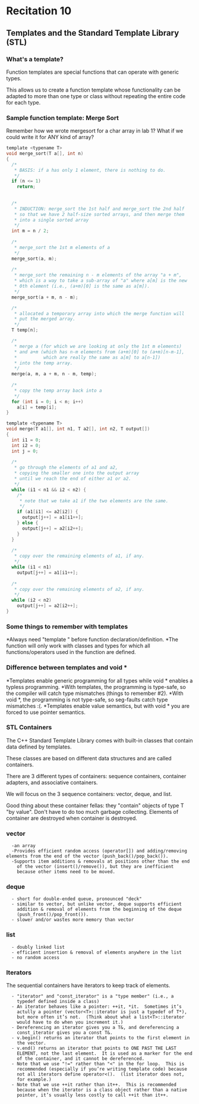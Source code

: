 # Recitation 10 #

## Templates and the Standard Template Library (STL) ##

### What's a template? ###
Function templates are special functions that can operate with generic types.

This allows us to create a function template whose functionality can be adapted to 
more than one type or class without repeating the entire code for each type.

### Sample function template: Merge Sort ###
Remember how we wrote mergesort for a char array in lab 1?  What if we could write it for ANY kind of array?
```c
template <typename T>
void merge_sort(T a[], int n)
{
  /* 
   * BASIS: if a has only 1 element, there is nothing to do.
   */
  if (n <= 1)
    return;
  
  
  /*
   * INDUCTION: merge_sort the 1st half and merge_sort the 2nd half
   * so that we have 2 half-size sorted arrays, and then merge them
   * into a single sorted array
   */
  int m = n / 2;
  
  /*
   * merge_sort the 1st m elements of a
   */
  merge_sort(a, m);
  
  /*
   * merge_sort the remaining n - m elements of the array "a + m",
   * which is a way to take a sub-array of "a" where a[m] is the new 
   * 0th element (i.e., (a+m)[0] is the same as a[m]).
   */
  merge_sort(a + m, n - m);

  /*
   * allocated a temporary array into which the merge function will
   * put the merged array.
   */
  T temp[n];

  /*
   * merge a (for which we are looking at only the 1st m elements)
   * and a+m (which has n-m elements from (a+m)[0] to (a+m)[n-m-1],
   *          which are really the same as a[m] to a[n-1])
   * into the temp array.
   */
  merge(a, m, a + m, n - m, temp);
  
  /*
   * copy the temp array back into a
   */
  for (int i = 0; i < n; i++)
    a[i] = temp[i];
}

template <typename T>
void merge(T a1[], int n1, T a2[], int n2, T output[])
{
  int i1 = 0;
  int i2 = 0;
  int j = 0;
  
  /*
   * go through the elements of a1 and a2,
   * copying the smaller one into the output array
   * until we reach the end of either a1 or a2.
   */
  while (i1 < n1 && i2 < n2) {
    /*
     * note that we take a1 if the two elements are the same.
     */
    if (a1[i1] <= a2[i2]) {
      output[j++] = a1[i1++];
    } else {
      output[j++] = a2[i2++];
    }
  }
  
  /*
   * copy over the remaining elements of a1, if any.
   */
  while (i1 < n1)
    output[j++] = a1[i1++];
  
  /*
   * copy over the remaining elements of a2, if any.
   */
  while (i2 < n2) 
    output[j++] = a2[i2++];
}
```

### Some things to remember with templates ###

  *Always need "template <typename T>" before function declaration/definition.
  *The function will only work with classes and types for which all functions/operators used in the function are defined.

### Difference between templates and void * ###

  *Templates enable generic programming for all types while void * enables a typless programming.
  *With templates, the programming is type-safe, so the compiler will catch type mismatches (things to remember #2).
  *With void *, the programming is not type-safe, so seg-faults catch type mismatches :(.
  *Templates enable value semantics, but with void * you are forced to use pointer semantics.

### STL Containers ###
The C++ Standard Template Library comes with built-in classes that contain data defined by templates.

These classes are based on different data structures and are called containers.

There are 3 different types of containers: sequence containers, container adapters, and associative containers.

We will focus on the 3 sequence containers: vector, deque, and list.

Good thing about these container fellas: they "contain" objects of type T "by value".  Don't have to do too much garbage collecting.  Elements of container are destroyed when container is destroyed.

### vector ###
```
  -an array
  -Provides efficient random access (operator[]) and adding/removing elements from the end of the vector (push_back()/pop_back()).
  -Supports item additions & removals at positions other than the end
    of the vector (insert()/remove()), but they are inefficient
    because other items need to be moved.
```
### deque ###
```
  - short for double-ended queue, pronounced "deck"
  - similar to vector, but unlike vector, deque supports efficient
    addition & removal of elements from the beginning of the deque
    (push_front()/pop_front()).
  - slower and/or wastes more memory than vector
```
### list ###
```
  - doubly linked list
  - efficient insertion & removal of elements anywhere in the list
  - no random access
```

### Iterators ###
  The sequential containers have iterators to keep track of elements.
```
  - "iterator" and "const_iterator" is a "type member" (i.e., a
    typedef defined inside a class)
  - An iterator behaves like a pointer: ++it, *it.  Sometimes it’s
    actully a pointer (vector<T>::iterator is just a typedef of T*),
    but more often it’s not.  (Think about what a list<T>::iterator
    would have to do when you increment it.)
  - Dereferencing an iterator gives you a T&, and dereferencing a
    const_iterator gives you a const T&.
  - v.begin() returns an iterator that points to the first element in
    the vector.
  - v.end() returns an iterator that points to ONE PAST THE LAST
    ELEMENT, not the last element.  It is used as a marker for the end
    of the container, and it cannot be dereferenced.
  - Note that we use "!=" rather than "<" in the for loop.  This is
    recommended (especially if you’re writing template code) because
    not all iterators define operator<().  (list iterator does not,
    for example.)
  - Note that we use ++it rather than it++.  This is recommended
    because when the iterator is a class object rather than a native
    pointer, it’s usually less costly to call ++it than it++.
```
